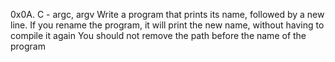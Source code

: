 0x0A. C - argc, argv
Write a program that prints its name, followed by a new line.
If you rename the program, it will print the new name, without having to compile it again
You should not remove the path before the name of the program
